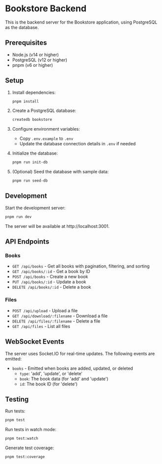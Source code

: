 # Bookstore Backend

This is the backend server for the Bookstore application, using PostgreSQL as the database.

## Prerequisites

- Node.js (v14 or higher)
- PostgreSQL (v12 or higher)
- pnpm (v6 or higher)

## Setup

1. Install dependencies:
   ```bash
   pnpm install
   ```

2. Create a PostgreSQL database:
   ```bash
   createdb bookstore
   ```

3. Configure environment variables:
   - Copy `.env.example` to `.env`
   - Update the database connection details in `.env` if needed

4. Initialize the database:
   ```bash
   pnpm run init-db
   ```

5. (Optional) Seed the database with sample data:
   ```bash
   pnpm run seed-db
   ```

## Development

Start the development server:
```bash
pnpm run dev
```

The server will be available at http://localhost:3001.

## API Endpoints

### Books

- `GET /api/books` - Get all books with pagination, filtering, and sorting
- `GET /api/books/:id` - Get a book by ID
- `POST /api/books` - Create a new book
- `PUT /api/books/:id` - Update a book
- `DELETE /api/books/:id` - Delete a book

### Files

- `POST /api/upload` - Upload a file
- `GET /api/download/:filename` - Download a file
- `DELETE /api/files/:filename` - Delete a file
- `GET /api/files` - List all files

## WebSocket Events

The server uses Socket.IO for real-time updates. The following events are emitted:

- `books` - Emitted when books are added, updated, or deleted
  - `type`: 'add', 'update', or 'delete'
  - `book`: The book data (for 'add' and 'update')
  - `id`: The book ID (for 'delete')

## Testing

Run tests:
```bash
pnpm test
```

Run tests in watch mode:
```bash
pnpm test:watch
```

Generate test coverage:
```bash
pnpm test:coverage
``` 
 